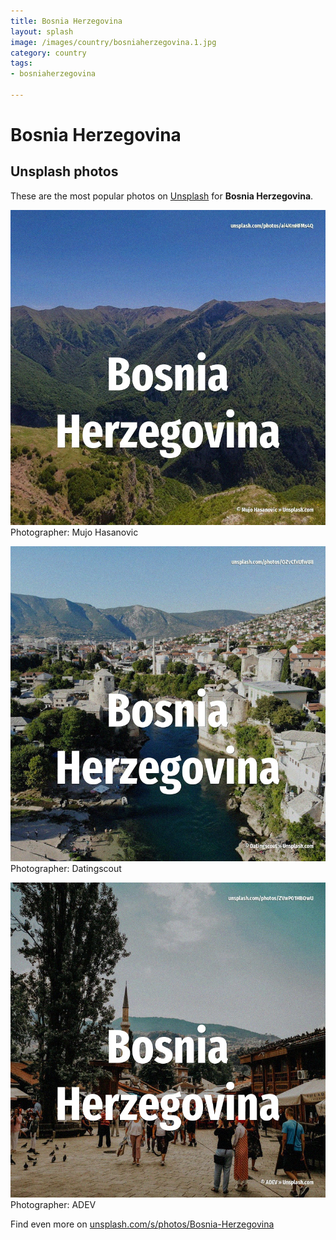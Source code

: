 ```yaml
---
title: Bosnia Herzegovina
layout: splash
image: /images/country/bosniaherzegovina.1.jpg
category: country
tags:
- bosniaherzegovina

---
```

# Bosnia Herzegovina

  

 
## Unsplash photos
These are the most popular photos on [Unsplash](https://unsplash.com) for **Bosnia Herzegovina**.
 
![Bosnia Herzegovina](/images/country/bosniaherzegovina.1.jpg)
Photographer:  Mujo Hasanovic
 
![Bosnia Herzegovina](/images/country/bosniaherzegovina.2.jpg)
Photographer:  Datingscout
 
![Bosnia Herzegovina](/images/country/bosniaherzegovina.3.jpg)
Photographer:  ADEV
 
Find even more on [unsplash.com/s/photos/Bosnia-Herzegovina](https://unsplash.com/s/photos/Bosnia-Herzegovina)
 
